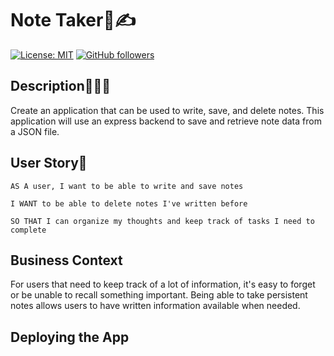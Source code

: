 # Note Taker📖✍
[![License: MIT](https://img.shields.io/badge/License-MIT-blueviolet.svg)](https://opensource.org/licenses/MIT)
[![GitHub followers](https://img.shields.io/github/followers/tmbx9482.svg?style=social&label=Follow&maxAge=0)](https://github.com/tmbx9482?tab=followers)
## Description🙈🙉🙊

Create an application that can be used to write, save, and delete notes. This application will use an express backend to save and retrieve note data from a JSON file.

## User Story👻
```
AS A user, I want to be able to write and save notes

I WANT to be able to delete notes I've written before

SO THAT I can organize my thoughts and keep track of tasks I need to complete
```
## Business Context

For users that need to keep track of a lot of information, it's easy to forget or be unable to recall something important. Being able to take persistent notes allows users to have written information available when needed.


## Deploying the App



